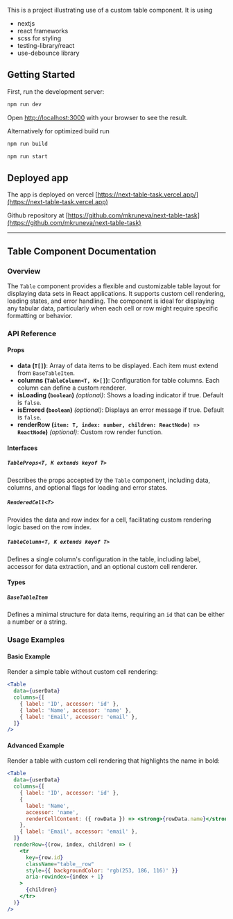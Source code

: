 This is a project illustrating use of a custom table component.
It is using

- nextjs
- react frameworks
- scss for styling
- testing-library/react
- use-debounce library

## Getting Started

First, run the development server:

```bash
npm run dev
```

Open [http://localhost:3000](http://localhost:3000) with your browser to see the result.

Alternatively for optimized build run

```bash
npm run build
```

```bash
npm run start
```

## Deployed app

The app is deployed on vercel [https://next-table-task.vercel.app/](https://next-table-task.vercel.app)

Github repository at [https://github.com/mkruneva/next-table-task](https://github.com/mkruneva/next-table-task)

---

## Table Component Documentation

### Overview

The `Table` component provides a flexible and customizable table layout for displaying data sets in React applications. It supports custom cell rendering, loading states, and error handling. The component is ideal for displaying any tabular data, particularly when each cell or row might require specific formatting or behavior.

### API Reference

#### Props

- **data (`T[]`)**: Array of data items to be displayed. Each item must extend from `BaseTableItem`.
- **columns (`TableColumn<T, K>[]`)**: Configuration for table columns. Each column can define a custom renderer.
- **isLoading (`boolean`)** _(optional)_: Shows a loading indicator if true. Default is `false`.
- **isErrored (`boolean`)** _(optional)_: Displays an error message if true. Default is `false`.
- **renderRow (`item: T, index: number, children: ReactNode) => ReactNode`)** _(optional)_: Custom row render function.

#### Interfaces

##### `TableProps<T, K extends keyof T>`

Describes the props accepted by the `Table` component, including data, columns, and optional flags for loading and error states.

##### `RenderedCell<T>`

Provides the data and row index for a cell, facilitating custom rendering logic based on the row index.

##### `TableColumn<T, K extends keyof T>`

Defines a single column's configuration in the table, including label, accessor for data extraction, and an optional custom cell renderer.

#### Types

##### `BaseTableItem`

Defines a minimal structure for data items, requiring an `id` that can be either a number or a string.

### Usage Examples

#### Basic Example

Render a simple table without custom cell rendering:

```jsx
<Table
  data={userData}
  columns={[
    { label: 'ID', accessor: 'id' },
    { label: 'Name', accessor: 'name' },
    { label: 'Email', accessor: 'email' },
  ]}
/>
```

#### Advanced Example

Render a table with custom cell rendering that highlights the name in bold:

```jsx
<Table
  data={userData}
  columns={[
    { label: 'ID', accessor: 'id' },
    {
      label: 'Name',
      accessor: 'name',
      renderCellContent: ({ rowData }) => <strong>{rowData.name}</strong>,
    },
    { label: 'Email', accessor: 'email' },
  ]}
  renderRow={(row, index, children) => (
    <tr
      key={row.id}
      className="table__row"
      style={{ backgroundColor: 'rgb(253, 186, 116)' }}
      aria-rowindex={index + 1}
    >
      {children}
    </tr>
  )}
/>
```
